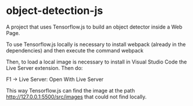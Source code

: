 # object-detection-js
A project that uses Tensorflow.js to build an object detector inside a Web Page.

To use Tensorflow.js locally is necessary to install webpack (already in the dependencies) and then execute the command
webpack

Then, to load a local image is necessary to install in Visual Studio Code the Live Server extension. Then do:

F1 -> Live Server: Open With Live Server

This way Tensorflow.js can find the image at the path http://127.0.0.1:5500/src/images that could not find locally.
